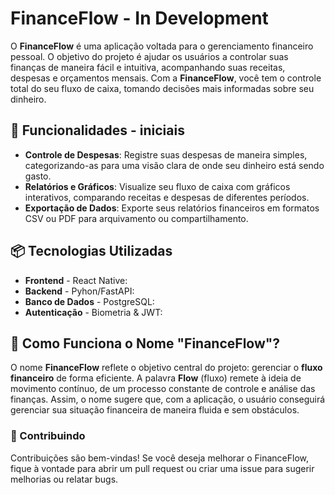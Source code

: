 # FinanceFlow - In Development

O **FinanceFlow** é uma aplicação voltada para o gerenciamento financeiro pessoal. O objetivo do projeto é ajudar os usuários a controlar suas finanças de maneira fácil e intuitiva, acompanhando suas receitas, despesas e orçamentos mensais. Com a **FinanceFlow**, você tem o controle total do seu fluxo de caixa, tomando decisões mais informadas sobre seu dinheiro.

## 🚀 Funcionalidades - iniciais

- **Controle de Despesas**: Registre suas despesas de maneira simples, categorizando-as para uma visão clara de onde seu dinheiro está sendo gasto.
- **Relatórios e Gráficos**: Visualize seu fluxo de caixa com gráficos interativos, comparando receitas e despesas de diferentes períodos.
- **Exportação de Dados**: Exporte seus relatórios financeiros em formatos CSV ou PDF para arquivamento ou compartilhamento.

## 📦 Tecnologias Utilizadas

- **Frontend** - React Native:
- **Backend** - Pyhon/FastAPI:
- **Banco de Dados** - PostgreSQL:
- **Autenticação** - Biometria & JWT:

## 🧩 Como Funciona o Nome "FinanceFlow"?

O nome **FinanceFlow** reflete o objetivo central do projeto: gerenciar o **fluxo financeiro** de forma eficiente. A palavra **Flow** (fluxo) remete à ideia de movimento contínuo, de um processo constante de controle e análise das finanças. Assim, o nome sugere que, com a aplicação, o usuário conseguirá gerenciar sua situação financeira de maneira fluida e sem obstáculos.

### 🤝 Contribuindo

Contribuições são bem-vindas! Se você deseja melhorar o FinanceFlow, fique à vontade para abrir um pull request ou criar uma issue para sugerir melhorias ou relatar bugs.
